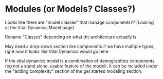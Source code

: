 # Modules (or Models? Classes?)

Looks like there are "model classes" that manage components?? (Looking at the Vital Dynamics Model page)

Rename "Classes" depending on what the architecture actually is.

May need a drop-down section like components if we have multiple types; right now it looks like Vital Dynamics would go here

If the vital dynamics model is a combination of demographics components (eg not a stand alone, usable feature of the model), it can be included under the "adding complexity" section of the get started modeling section.
